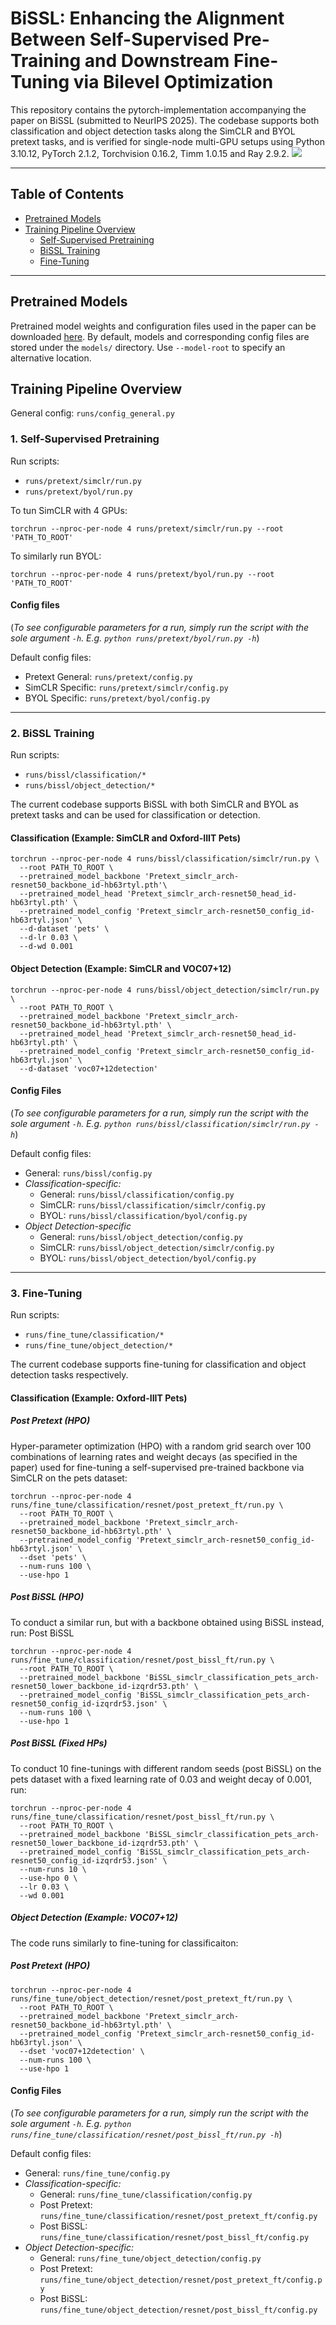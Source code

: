 # BiSSL: Enhancing the Alignment Between Self-Supervised Pre-Training and Downstream Fine-Tuning via Bilevel Optimization
This repository contains the pytorch-implementation accompanying the paper on BiSSL (submitted to NeurIPS 2025).  The codebase supports both classification and object detection tasks along the SimCLR and BYOL pretext tasks, and is verified for single-node multi-GPU setups using Python 3.10.12, PyTorch 2.1.2, Torchvision 0.16.2, Timm 1.0.15 and Ray 2.9.2.
![](figs/bissl_pipeline.png)

---

## Table of Contents
- [Pretrained Models](#pretrained-models)
- [Training Pipeline Overview](#training-pipeline-overview)
  - [Self-Supervised Pretraining](#1-self-supervised-pretraining)
  - [BiSSL Training](#2-bissl-training)
  - [Fine-Tuning](#3-fine-tuning)

---

## Pretrained Models
Pretrained model weights and configuration files used in the paper can be downloaded [here](https://drive.google.com/drive/folders/120GUKlcpeh3rhKq9W_-6lSHCKWhQx7gB?usp=share_link). By default, models and corresponding config files are stored under the `models/` directory. Use `--model-root` to specify an alternative location.

## Training Pipeline Overview
General config: `runs/config_general.py`

### 1. Self-Supervised Pretraining
Run scripts: 
- `runs/pretext/simclr/run.py`
- `runs/pretext/byol/run.py`

To tun SimCLR with 4 GPUs:
```
torchrun --nproc-per-node 4 runs/pretext/simclr/run.py --root 'PATH_TO_ROOT'
```

To similarly run BYOL:
```
torchrun --nproc-per-node 4 runs/pretext/byol/run.py --root 'PATH_TO_ROOT'
```
#### Config files
(*To see configurable parameters for a run, simply run the script with the sole argument `-h`. E.g. `python runs/pretext/byol/run.py -h`*)

Default config files:
- Pretext General: `runs/pretext/config.py`
- SimCLR Specific: `runs/pretext/simclr/config.py`
- BYOL Specific: `runs/pretext/byol/config.py`

---

### 2. BiSSL Training
Run scripts: 
- `runs/bissl/classification/*`
- `runs/bissl/object_detection/*`

The current codebase supports BiSSL with both SimCLR and BYOL as pretext tasks and can be used for classification or detection.

#### Classification (Example: SimCLR and Oxford-IIIT Pets)
```
torchrun --nproc-per-node 4 runs/bissl/classification/simclr/run.py \
  --root PATH_TO_ROOT \
  --pretrained_model_backbone 'Pretext_simclr_arch-resnet50_backbone_id-hb63rtyl.pth'\
  --pretrained_model_head 'Pretext_simclr_arch-resnet50_head_id-hb63rtyl.pth' \
  --pretrained_model_config 'Pretext_simclr_arch-resnet50_config_id-hb63rtyl.json' \
  --d-dataset 'pets' \
  --d-lr 0.03 \
  --d-wd 0.001
```

#### Object Detection (Example: SimCLR and VOC07+12)

```
torchrun --nproc-per-node 4 runs/bissl/object_detection/simclr/run.py \
  --root PATH_TO_ROOT \
  --pretrained_model_backbone 'Pretext_simclr_arch-resnet50_backbone_id-hb63rtyl.pth' \
  --pretrained_model_head 'Pretext_simclr_arch-resnet50_head_id-hb63rtyl.pth' \
  --pretrained_model_config 'Pretext_simclr_arch-resnet50_config_id-hb63rtyl.json' \
  --d-dataset 'voc07+12detection'
```

#### Config Files
(*To see configurable parameters for a run, simply run the script with the sole argument `-h`. E.g. `python runs/bissl/classification/simclr/run.py -h`*)

Default config files:
- General: `runs/bissl/config.py`
- *Classification-specific:*
  - General: `runs/bissl/classification/config.py`
  - SimCLR: `runs/bissl/classification/simclr/config.py`
  - BYOL: `runs/bissl/classification/byol/config.py`
- *Object Detection-specific*
  - General: `runs/bissl/object_detection/config.py`
  - SimCLR: `runs/bissl/object_detection/simclr/config.py`
  - BYOL: `runs/bissl/object_detection/byol/config.py`

---

### 3. Fine-Tuning
Run scripts: 
- `runs/fine_tune/classification/*`
- `runs/fine_tune/object_detection/*`

The current codebase supports fine-tuning for classification and object detection tasks respectively.


#### Classification (Example: Oxford-IIIT Pets)
##### Post Pretext (HPO)
Hyper-parameter optimization (HPO) with a random grid search over 100 combinations of learning rates and weight decays (as specified in the paper) used for fine-tuning a self-supervised pre-trained backbone via SimCLR on the pets dataset:
```
torchrun --nproc-per-node 4 runs/fine_tune/classification/resnet/post_pretext_ft/run.py \
  --root PATH_TO_ROOT \
  --pretrained_model_backbone 'Pretext_simclr_arch-resnet50_backbone_id-hb63rtyl.pth' \
  --pretrained_model_config 'Pretext_simclr_arch-resnet50_config_id-hb63rtyl.json' \
  --dset 'pets' \
  --num-runs 100 \
  --use-hpo 1
```

##### Post BiSSL (HPO)
To conduct a similar run, but with a backbone obtained using BiSSL instead, run:
Post BiSSL
```
torchrun --nproc-per-node 4 runs/fine_tune/classification/resnet/post_bissl_ft/run.py \
  --root PATH_TO_ROOT \
  --pretrained_model_backbone 'BiSSL_simclr_classification_pets_arch-resnet50_lower_backbone_id-izqrdr53.pth' \
  --pretrained_model_config 'BiSSL_simclr_classification_pets_arch-resnet50_config_id-izqrdr53.json' \
  --num-runs 100 \
  --use-hpo 1
```

##### Post BiSSL (Fixed HPs)
To conduct 10 fine-tunings with different random seeds (post BiSSL) on the pets dataset with a fixed learning rate of 0.03 and weight decay of 0.001, run:
```
torchrun --nproc-per-node 4 runs/fine_tune/classification/resnet/post_bissl_ft/run.py \
  --root PATH_TO_ROOT \
  --pretrained_model_backbone 'BiSSL_simclr_classification_pets_arch-resnet50_lower_backbone_id-izqrdr53.pth' \
  --pretrained_model_config 'BiSSL_simclr_classification_pets_arch-resnet50_config_id-izqrdr53.json' \
  --num-runs 10 \
  --use-hpo 0 \
  --lr 0.03 \
  --wd 0.001
```

##### Object Detection (Example: VOC07+12)
The code runs similarly to fine-tuning for classificaiton:
##### Post Pretext (HPO)
```
torchrun --nproc-per-node 4 runs/fine_tune/object_detection/resnet/post_pretext_ft/run.py \
  --root PATH_TO_ROOT \
  --pretrained_model_backbone 'Pretext_simclr_arch-resnet50_backbone_id-hb63rtyl.pth' \
  --pretrained_model_config 'Pretext_simclr_arch-resnet50_config_id-hb63rtyl.json' \
  --dset 'voc07+12detection' \
  --num-runs 100 \
  --use-hpo 1
```

#### Config Files
(*To see configurable parameters for a run, simply run the script with the sole argument `-h`. E.g. `python runs/fine_tune/classification/resnet/post_bissl_ft/run.py -h`*)

Default config files:
- General: `runs/fine_tune/config.py`
- *Classification-specific:*
  - General: `runs/fine_tune/classification/config.py`
  - Post Pretext: `runs/fine_tune/classification/resnet/post_pretext_ft/config.py`
  - Post BiSSL: `runs/fine_tune/classification/resnet/post_bissl_ft/config.py`
- *Object Detection-specific:*
  - General: `runs/fine_tune/object_detection/config.py`
  - Post Pretext: `runs/fine_tune/object_detection/resnet/post_pretext_ft/config.py`
  - Post BiSSL: `runs/fine_tune/object_detection/resnet/post_bissl_ft/config.py`




